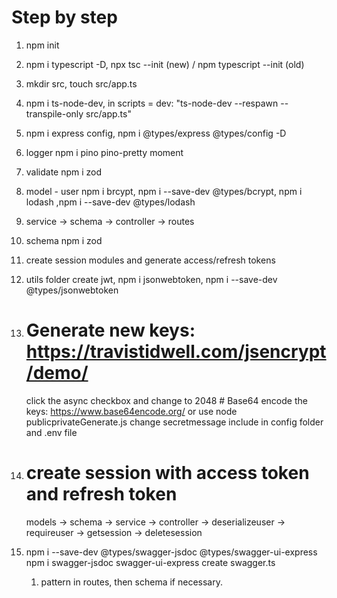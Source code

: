 # Step by step

1.  npm init
2.  npm i typescript -D, npx tsc --init (new) / npm typescript --init (old)
3.  mkdir src, touch src/app.ts
4.  npm i ts-node-dev, in scripts = dev: "ts-node-dev --respawn --transpile-only src/app.ts"
5.  npm i express config, npm i @types/express @types/config -D
6.  logger npm i pino pino-pretty moment
7.  validate npm i zod
8.  model - user npm i brcypt, npm i --save-dev @types/bcrypt, npm i lodash ,npm i --save-dev @types/lodash
9.  service -> schema -> controller -> routes
10. schema npm i zod
11. create session modules and generate access/refresh tokens
12. utils folder create jwt, npm i jsonwebtoken, npm i --save-dev @types/jsonwebtoken
13. # Generate new keys: https://travistidwell.com/jsencrypt/demo/
    click the async checkbox and change to 2048 # Base64 encode the keys: https://www.base64encode.org/
    or use node publicprivateGenerate.js change secretmessage
    include in config folder and .env file
14. # create session with access token and refresh token

    models -> schema -> service -> controller -> deserializeuser
    -> requireuser -> getsession -> deletesession

15. npm i --save-dev @types/swagger-jsdoc @types/swagger-ui-express
    npm i swagger-jsdoc swagger-ui-express
    create swagger.ts
    1. pattern in routes, then schema if necessary.
